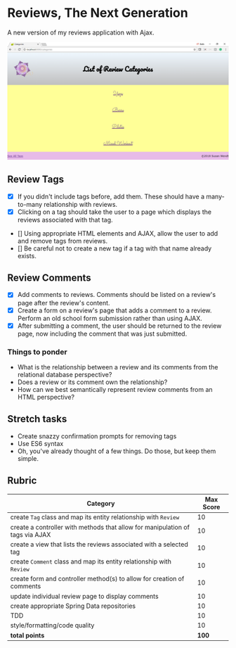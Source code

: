# Reviews, The Next Generation

A new version of my reviews application with Ajax. 

![Preview](./src/main/resources/static/images/reviewsfullstack.png)


## Review Tags

- [X] If you didn't include tags before, add them. These should have a many-to-many relationship with reviews.
- [X] Clicking on a tag should take the user to a page which displays the reviews associated with that tag.
- [] Using appropriate HTML elements and AJAX, allow the user to add and remove tags from reviews. 
- [] Be careful not to create a new tag if a tag with that name already exists.

## Review Comments

- [X] Add comments to reviews. Comments should be listed on a review's page after the review's content.
- [X] Create a form on a review's page that adds a comment to a review. Perform an old school form submission rather than using AJAX. 
- [X] After submitting a comment, the user should be returned to the review page, now including the comment that was just submitted.

### Things to ponder

- What is the relationship between a review and its comments from the relational database perspective? 
- Does a review or its comment own the relationship?
- How can we best semantically represent review comments from an HTML perspective?

## Stretch tasks

- Create snazzy confirmation prompts for removing tags
- Use ES6 syntax
- Oh, you've already thought of a few things. Do those, but keep them simple.

## Rubric

Category|Max Score
---|---
create `Tag` class and map its entity relationship with `Review` |10
create a controller with methods that allow for manipulation of tags via AJAX |10
create a view that lists the reviews associated with a selected tag |10
create `Comment` class and map its entity relationship with `Review` |10
create form and controller method(s) to allow for creation of comments |10
update individual review page to display comments |10
create appropriate Spring Data repositories |10
TDD |10
style/formatting/code quality |10
**total points**|**100**